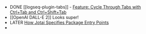 - DONE [[logseq-plugin-tabs]] - [Feature: Cycle Through Tabs with Ctrl+Tab and Ctrl+Shift+Tab](https://github.com/pengx17/logseq-plugin-tabs/issues/22)
- [[OpenAI DALL-E 2]] Looks super!
- LATER [How Jotai Specifies Package Entry Points](https://blog.axlight.com/posts/how-jotai-specifies-package-entry-points/)
-